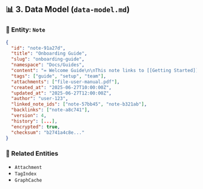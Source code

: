 ## 📊 3. Data Model (`data-model.md`)

### 🧩 Entity: `Note`

```json
{
  "id": "note-91a27d",
  "title": "Onboarding Guide",
  "slug": "onboarding-guide",
  "namespace": "Docs/Guides",
  "content": "= Welcome Guide\n\nThis note links to [[Getting Started]].",
  "tags": ["guide", "setup", "team"],
  "attachments": ["file-user-manual.pdf"],
  "created_at": "2025-06-27T10:00:00Z",
  "updated_at": "2025-06-27T12:00:00Z",
  "author": "user-123",
  "linked_note_ids": ["note-57bb45", "note-b321ab"],
  "backlinks": ["note-a8c741"],
  "version": 4,
  "history": [...],
  "encrypted": true,
  "checksum": "b2741a4c8e..."
}
```

### 📂 Related Entities

* `Attachment`
* `TagIndex`
* `GraphCache`